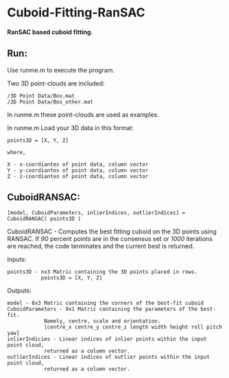 

# Cuboid-Fitting-RanSAC
#### RanSAC based cuboid fitting.

## Run:

  Use runme.m to execute the program.

  Two 3D point-clouds are included: 
 
    /3D Point Data/Box.mat
    /3D Point Data/Box_other.mat
    
  In runme.m these point-clouds are used as examples.
  
  In runme.m Load your 3D data in this format:
  
    points3D = [X, Y, Z]
    
    where,
    
    X - x-coordiantes of point data, column vector
    Y - y-coordiantes of point data, column vector
    Z - z-coordiantes of point data, column vector 
    

## CuboidRANSAC:

```
[model, CuboidParameters, inlierIndices, outlierIndices] = CuboidRANSAC( points3D )
```

CuboidRANSAC - Computes the best fitting cuboid on the 3D points using RANSAC. 
 If *90* percent points are in the consensus set or *1000* iterations are
 reached, the code terminates and the current best is returned.
 
 Inputs:
 
    points3D - nx3 Matric containing the 3D points placed in rows.
               points3D = [X, Y, Z]

 Outputs:
 
    model - 8x3 Matric containing the corners of the best-fit cuboid
    CuboidParameters - 9x1 Matric containing the parameters of the best-fit.
                Namely, centre, scale and orientation.
                [centre_x centre_y centre_z length width height roll pitch yaw]
    inlierIndicies - Linear indices of inlier points within the input point cloud,
                returned as a column vector.
    outlierIndices - Linear indices of outlier points within the input point cloud,
                returned as a column vector.
    
